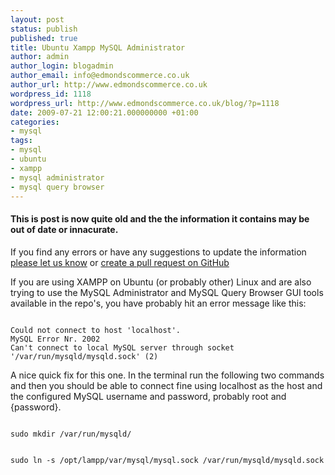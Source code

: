 ```yaml
---
layout: post
status: publish
published: true
title: Ubuntu Xampp MySQL Administrator
author: admin
author_login: blogadmin
author_email: info@edmondscommerce.co.uk
author_url: http://www.edmondscommerce.co.uk
wordpress_id: 1118
wordpress_url: http://www.edmondscommerce.co.uk/blog/?p=1118
date: 2009-07-21 12:00:21.000000000 +01:00
categories:
- mysql
tags:
- mysql
- ubuntu
- xampp
- mysql administrator
- mysql query browser
---
```

<div class="oldpost"><h4>This is post is now quite old and the the information it contains may be out of date or innacurate.</h4>
<p>
If you find any errors or have any suggestions to update the information <a href="http://edmondscommerce.github.io/contact-us/index.html">please let us know</a>
or <a href="https://github.com/edmondscommerce/edmondscommerce.github.io">create a pull request on GitHub</a>
</p>
</div>
If you are using XAMPP on Ubuntu (or probably other) Linux and are also trying to use the MySQL Administrator and MySQL Query Browser GUI tools available in the repo's, you have probably hit an error message like this:

```

Could not connect to host 'localhost'.
MySQL Error Nr. 2002
Can't connect to local MySQL server through socket '/var/run/mysqld/mysqld.sock' (2)

```

A nice quick fix for this one. In the terminal run the following two commands and then you should be able to connect fine using localhost as the host and the configured MySQL username and password, probably root and {password}.

```

sudo mkdir /var/run/mysqld/

```

```

sudo ln -s /opt/lampp/var/mysql/mysql.sock /var/run/mysqld/mysqld.sock

```

